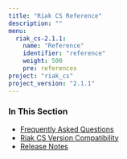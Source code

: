 ```yaml
---
title: "Riak CS Reference"
description: ""
menu:
  riak_cs-2.1.1:
    name: "Reference"
    identifier: "reference"
    weight: 500
    pre: references
project: "riak_cs"
project_version: "2.1.1"
---
```


### In This Section

- [Frequently Asked Questions](../cookbooks/faqs/riak-cs/)
- [Riak CS Version Compatibility](../cookbooks/version-compatibility/)
- [Release Notes](../cookbooks/release-notes/)
